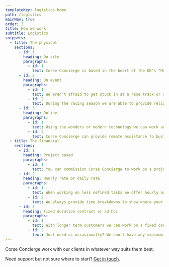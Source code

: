 ```yaml
---
templateKey: logistics-home
path: /logistics
mainNav: true
order: 3
title: How we work
subtitle: Logistics
snippets: 
  - title: The physical
    sections: 
      - id: 1
        heading: On site
        paragraphs:
          - id: 1
            text: Corse Concierge is based in the heart of the UK's "Motorsport Valley". From this central location we can function from your offices and workshops as an extension of your team.
      - id: 2
        heading: On event
        paragraphs:
          - id: 1
            text: We aren't afraid to get stuck in at a race track or rally stage. 9-5, Monday to Friday isn't how we operate.
          - id: 2
            text: During the racing season we are able to provide reliable race team support.
      - id: 3
        heading: Online
        paragraphs:
          - id: 1
            text: Using the wonders of modern technology we can work anywhere in the world.
          - id: 2
            text: Corse Concierge can provide remote assistance to businesses without the need to be in the same place, but with the same level of service as face to face clients.
  - title: The financial
    sections: 
      - id: 1
        heading: Project based
        paragraphs:
          - id: 1
            text: You can commission Corse Concierge to work on a project basis. We'll discuss with you the scope of work, and then provide a quote to cover this before work commences.
      - id: 2
        heading: Hourly rate or daily rate
        paragraphs:
          - id: 1
            text: When working on less defined tasks we offer hourly and daily rates. This flexible solution is perfect for regular clients.
          - id: 2
            text: We always provide time breakdowns to show where your money is going.
      - id: 3
        heading: Fixed duration contract or ad-hoc
        paragraphs:
          - id: 1
            text: With longer term customers we can work on a fixed contract with regular time and tasks for better budgeting.
          - id: 2
            text: Just need us occasionally? We don't have any minimum charges, so can help out ad-hoc.
---
```


Corse Concierge work with our clients in whatever way suits them best.

Need support but not sure where to start? [Get in touch](/contact).
